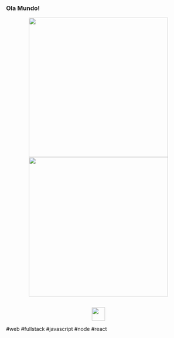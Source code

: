 ### Ola Mundo!

<div align="center">
  <img src="https://github-readme-stats.vercel.app/api?username=x0nl&count_private=true&show_icons=true" width="380px" />
  <img src="https://github-readme-stats.vercel.app/api?username=x0nl&theme=tokyonight&custom_title=Github Stats&include_all_commits=true&count_private=true&hide=contribs&show_icons=true&cache_seconds=27600" width="380px" />
</div>

## 

<div align="center">
  <a href="https://www.linkedin.com/in/alexandreopc/">
    <img src="https://img.shields.io/badge/-LinkedIn-black.svg?style=for-the-badge&logo=linkedin&colorB=blue" height="36px" />
  </a>
</div>

#web #fullstack #javascript #node #react
<!--
**x0nl/x0nl** is a ✨ _special_ ✨ repository because its `README.md` (this file) appears on your GitHub profile.

Here are some ideas to get you started:

- 🔭 I’m currently working on ...
- 🌱 I’m currently learning ...
- 👯 I’m looking to collaborate on ...
- 🤔 I’m looking for help with ...
- 💬 Ask me about ...
- 📫 How to reach me: ...
- 😄 Pronouns: ...
- ⚡ Fun fact: ...
-->
